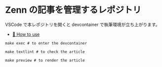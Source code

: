 # Zenn の記事を管理するレポジトリ

VSCode で本レポジトリを開くと devcontainer で執筆環境が立ち上がります。

* [📘 How to use](https://zenn.dev/zenn/articles/zenn-cli-guide)

```shell
make exec # to enter the devcontainer
```

```shell
make textlint # to check the article
```

```shell
make preview # to render the article
```
